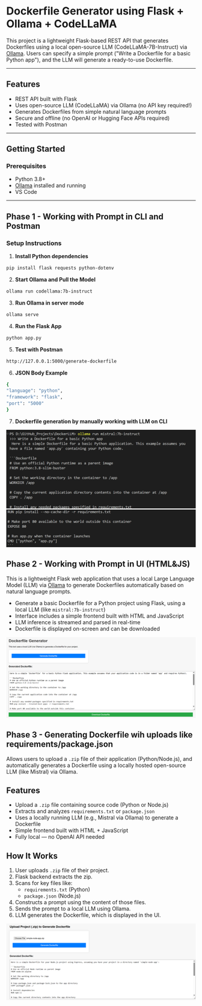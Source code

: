 # Dockerfile Generator using Flask + Ollama + CodeLLaMA

This project is a lightweight Flask-based REST API that generates Dockerfiles using a local open-source LLM (CodeLLaMA-7B-Instruct) via [Ollama](https://ollama.com/). Users can specify a simple prompt ("Write a Dockerfile for a basic Python app"), and the LLM will generate a ready-to-use Dockerfile.

---

## Features

- REST API built with Flask
- Uses open-source LLM (CodeLLaMA) via Ollama (no API key required!)
- Generates Dockerfiles from simple natural language prompts
- Secure and offline (no OpenAI or Hugging Face APIs required)
- Tested with Postman

---

## Getting Started

### Prerequisites

- Python 3.8+
- [Ollama](https://ollama.com) installed and running
- VS Code

---

## Phase 1 - Working with Prompt in CLI and Postman

### Setup Instructions

1. **Install Python dependencies**

```bash
pip install flask requests python-dotenv
```

2. **Start Ollama and Pull the Model**

```bash
ollama run codellama:7b-instruct
```

3. **Run Ollama in server mode**

```bash
ollama serve
```

4. **Run the Flask App**

```bash
python app.py
```

5. **Test with Postman**

```bash
http://127.0.0.1:5000/generate-dockerfile
```

6. **JSON Body Example**

```bash
{
"language": "python",
"framework": "flask",
"port": "5000"
}
```

7. **Dockerfile generation by manually working with LLM on CLI**

![DockerFile Generation in CLI](outputs/Phase1_1.png)
![DockerFile Generation in CLI](outputs/Phase1_2.png)

## Phase 2 - Working with Prompt in UI (HTML&JS)

This is a lightweight Flask web application that uses a local Large Language Model (LLM) via [Ollama](https://ollama.com) to generate Dockerfiles automatically based on natural language prompts.

- Generate a basic Dockerfile for a Python project using Flask, using a local LLM (like `mistral:7b-instruct`)
- Interface includes a simple frontend built with HTML and JavaScript
- LLM inference is streamed and parsed in real-time
- Dockerfile is displayed on-screen and can be downloaded

![DockerFile Generation in UI](outputs/Phase2.png)

## Phase 3 - Generating Dockerfile wih uploads like requirements/package.json

Allows users to upload a `.zip` file of their application (Python/Node.js), and automatically generates a Dockerfile using a locally hosted open-source LLM (like Mistral) via Ollama.

## Features

- Upload a `.zip` file containing source code (Python or Node.js)
- Extracts and analyzes `requirements.txt` or `package.json`
- Uses a locally running LLM (e.g., Mistral via Ollama) to generate a Dockerfile
- Simple frontend built with HTML + JavaScript
- Fully local — no OpenAI API needed

## How It Works

1. User uploads `.zip` file of their project.
2. Flask backend extracts the zip.
3. Scans for key files like:
   - `requirements.txt` (Python)
   - `package.json` (Node.js)
4. Constructs a prompt using the content of those files.
5. Sends the prompt to a local LLM using Ollama.
6. LLM generates the Dockerfile, which is displayed in the UI.

![DockerFile Generation with Upload](outputs/Phase3.png)

